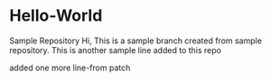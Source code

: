 # Hello-World
Sample Repository
Hi,
This is a sample branch created from sample repository.
This is another sample line added to this repo

added one more line-from patch
